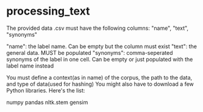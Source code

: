 # processing_text

The provided data .csv must have the following columns:
"name", "text", "synonyms"

"name": the label name. Can be empty but the column must exist
"text": the general data. MUST be populated
"synonyms": comma-seperated synonyms of the label in one cell. Can be empty or just populated with the label name instead

You must define a context(as in name) of the corpus, the path to the data, and type of data(used for hashing)
You might also have to download a few Python libraries. Here's the list:

numpy
pandas
nltk.stem
gensim